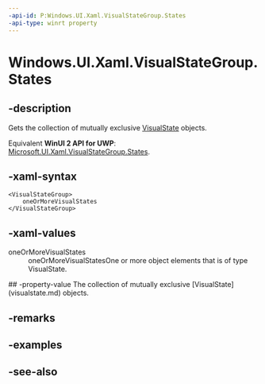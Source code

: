 ```yaml
---
-api-id: P:Windows.UI.Xaml.VisualStateGroup.States
-api-type: winrt property
---
```


<!-- Property syntax
public Windows.Foundation.Collections.IVector<Windows.UI.Xaml.VisualState> States { get; }
-->

# Windows.UI.Xaml.VisualStateGroup.States

## -description
Gets the collection of mutually exclusive [VisualState](visualstate.md) objects.

Equivalent **WinUI 2 API for UWP**: [Microsoft.UI.Xaml.VisualStateGroup.States](/windows/winui/api/microsoft.ui.xaml.visualstategroup.states).

## -xaml-syntax
```xaml
<VisualStateGroup>
    oneOrMoreVisualStates
</VisualStateGroup>
```


## -xaml-values
<dl><dt>oneOrMoreVisualStates</dt><dd>oneOrMoreVisualStatesOne or more object elements that is of type VisualState.</dd>
</dl>
## -property-value
The collection of mutually exclusive [VisualState](visualstate.md) objects.

## -remarks

## -examples

## -see-also

